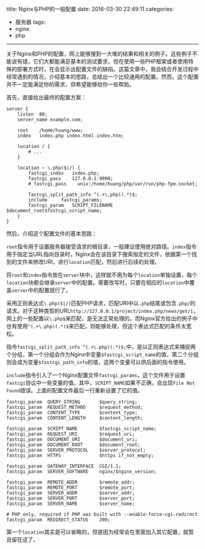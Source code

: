 title: Nginx与PHP的一般配置
date: 2016-03-30 22:49:11
categories:
  - 服务器
tags:
  - nginx
  - php
---

关于Nginx和PHP的配置，网上能够搜到一大堆的结果和相关的例子。这些例子不能说有错，它们大都能满足基本的测试要求，但在使用一些PHP框架或者使用特殊的部署方式时，在会显示出配置文件的缺陷。这篇文章中，我会结合开发过程中经常遇到的情况，介绍基本的思路，总结出一个比较通用的配置。然而，这个配置并不一定能满足你的需求，但希望能够给你一些帮助。

首先，直接给出最终的配置方案：

```
server {
    listen  80;
    server_name example.com;

    root    /home/huang/www;
    index   index.php index.html index.htm;

    location / {
        # ...
    }

    location ~ \.php($|/) {
        fastcgi_index   index.php;
        fastcgi_pass    127.0.0.1:9000;
        # fastcgi_pass    unix:/home/huang/php/var/run/php-fpm.socket;

        fastcgi_split_path_info ^(.+\.php)(.*)$;
        include     fastcgi_params;
        fastcgi_param   SCRIPT_FILENAME $document_root$fastcgi_script_name;
    }
}
```

<!--more-->

然后，介绍这个配置文件的基本思路：

`root`指令用于设置服务器接受请求的根目录，一般建议使用绝对路径。`index`指令用于指定当URL指向目录时，Nginx会在该目录下搜索指定的文件，依据第一个找到的文件来修改URI，进行`location`匹配，然后进行后续的处理。

将`root`和`index`指令放在`server`块中，这样就不用为每个`location`单独设置，每个`location`块都会继承`server`中的配置。需要改写时，只要在相应的`location`中覆盖`server`中的配置就行了。

采用正则表达式`\.php($|/)`匹配PHP请求，匹配URI中以`.php`结尾或包含`.php/`的请求。对于这种类型的URL`http://127.0.0.1/project/index.php/news/get/1`，网上的一些配置以`\.php$`来匹配，是无法正常处理的。而Nginx官方给出的例子中也有使用`^(.+\.php)(.*)$`来匹配，则能够处理，但这个表达式匹配的条件太宽松。

指令`fastcgi_split_path_info ^(.+\.php)(.*)$;`中，是以正则表达式来捕捉两个分组，第一个分组会作为Nginx中变量`$fastcgi_script_name`的值，第二个分组则会成为变量`$fastcgi_path_info`的值，这两个变量可以供后面的指令使用。

`include`指令引入了一个Nginx配置文件`fastcgi_params`，这个文件用于设置`fastcgi`协议中一些变量的值。其中，`SCRIPT_NAME`如果不正确，会出现`File Not Found`错误。上面的配置文件最后一行重新设置了它的值。

```
fastcgi_param  QUERY_STRING       $query_string;
fastcgi_param  REQUEST_METHOD     $request_method;
fastcgi_param  CONTENT_TYPE       $content_type;
fastcgi_param  CONTENT_LENGTH     $content_length;

fastcgi_param  SCRIPT_NAME        $fastcgi_script_name;
fastcgi_param  REQUEST_URI        $request_uri;
fastcgi_param  DOCUMENT_URI       $document_uri;
fastcgi_param  DOCUMENT_ROOT      $document_root;
fastcgi_param  SERVER_PROTOCOL    $server_protocol;
fastcgi_param  HTTPS              $https if_not_empty;

fastcgi_param  GATEWAY_INTERFACE  CGI/1.1;
fastcgi_param  SERVER_SOFTWARE    nginx/$nginx_version;

fastcgi_param  REMOTE_ADDR        $remote_addr;
fastcgi_param  REMOTE_PORT        $remote_port;
fastcgi_param  SERVER_ADDR        $server_addr;
fastcgi_param  SERVER_PORT        $server_port;
fastcgi_param  SERVER_NAME        $server_name;

# PHP only, required if PHP was built with --enable-force-cgi-redirect
fastcgi_param  REDIRECT_STATUS    200;
```

第一个`location`其实是可以省略的，但是因为经常会在里面加入其它配置，就暂且留在这了。

